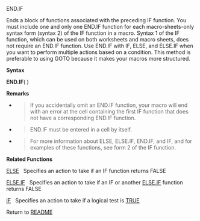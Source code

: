 END.IF

Ends a block of functions associated with the preceding IF function. You
must include one and only one END.IF function for each macro-sheets-only
syntax form (syntax 2) of the IF function in a macro. Syntax 1 of the IF
function, which can be used on both worksheets and macro sheets, does
not require an END.IF function. Use END.IF with IF, ELSE, and ELSE.IF
when you want to perform multiple actions based on a condition. This
method is preferable to using GOTO because it makes your macros more
structured.

**Syntax**

**END.IF**( )

**Remarks**

  - > If you accidentally omit an END.IF function, your macro will end
    > with an error at the cell containing the first IF function that
    > does not have a corresponding END.IF function.

  - > END.IF must be entered in a cell by itself.

  - > For more information about ELSE, ELSE.IF, END.IF, and IF, and for
    > examples of these functions, see form 2 of the IF function.


**Related Functions**

[ELSE](ELSE.md)&nbsp;&nbsp;&nbsp;Specifies an action to take if an IF function
returns FALSE

[ELSE.IF](ELSE.IF.md)&nbsp;&nbsp;&nbsp;Specifies an action to take if an IF or another
[ELSE.IF](ELSE.IF.md) function returns FALSE

[IF](IF.md)&nbsp;&nbsp;&nbsp;Specifies an action to take if a logical test is
[TRUE](TRUE.md)



Return to [README](README.md)

